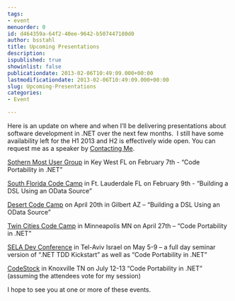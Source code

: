 ```yaml
---
tags:
- event
menuorder: 0
id: d464359a-64f2-40ee-9642-b507447180d0
author: bsstahl
title: Upcoming Presentations
description: 
ispublished: true
showinlist: false
publicationdate: 2013-02-06T10:49:09.000+00:00
lastmodificationdate: 2013-02-06T10:49:09.000+00:00
slug: Upcoming-Presentations
categories:
- Event

---
```

Here is an update on where and when I’ll be delivering presentations about software development in .NET over the next few months.  I still have some availability left for the H1 2013 and H2 is effectively wide open. You can request me as a speaker by [Contacting Me]({PathToRoot}/contact.html).

[Sothern Most User Group](http://www.smugdevs.net/) in Key West FL on February 7th - “Code Portability in .NET”

[South Florida Code Camp](https://sfsdc.itpand.net/) in Ft. Lauderdale FL on February 9th - “Building a DSL Using an OData Source”

[Desert Code Camp](https://apr2013.desertcodecamp.com/) on April 20th in Gilbert AZ – “Building a DSL Using an OData Source”

[Twin Cities Code Camp](https://twincitiescodecamp.com) in Minneapolis MN on April 27th – “Code Portability in .NET”

[SELA Dev Conference](http://seladeveloperpractice.com/) in Tel-Aviv Israel on May 5-9 – a full day seminar version of “.NET TDD Kickstart” as well as “Code Portability in .NET”

[CodeStock](http://www.codestock.org/) in Knoxville TN on July 12-13 “Code Portability in .NET” (assuming the attendees vote for my session)


I hope to see you at one or more of these events.